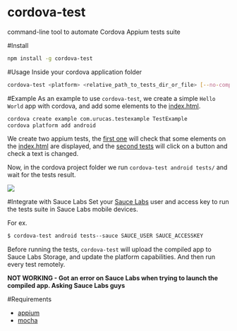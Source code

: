 # cordova-test
command-line tool to automate Cordova Appium tests suite

#Install
```bash
npm install -g cordova-test
```

#Usage
Inside your cordova application folder
```bash
cordova-test <platform> <relative_path_to_tests_dir_or_file> [--no-compile] [--sauce user accessKey]
```

#Example
As an example to use ```cordova-test```, we create a simple ```Hello World``` app with cordova, and add some elements to the [index.html](https://github.com/Urucas/cordova-test/blob/master/example/www/index.html).
```bash
cordova create example com.urucas.testexample TestExample
cordova platform add android
```
We create two appium tests, the [first one](https://github.com/Urucas/cordova-test/blob/master/example/tests/1_index_test.js) will check that some elements on the [index.html](https://github.com/Urucas/cordova-test/blob/master/example/www/index.html) are displayed, and the [second tests](https://github.com/Urucas/cordova-test/blob/master/example/tests/2_button_test.js) will click on a button and check a text is changed.

Now, in the cordova project folder we run ```cordova-test android tests/``` and wait for the tests result.


<img src="https://raw.githubusercontent.com/Urucas/cordova-test/master/screen.png">

#Integrate with Sauce Labs
Set your [Sauce Labs](https://saucelabs.com/) user and access key to run the tests suite in Sauce Labs mobile devices.

For ex. 
```bash
$ cordova-test android tests--sauce SAUCE_USER SAUCE_ACCESSKEY
```
Before running the tests, ```cordova-test``` will upload the compiled app to Sauce Labs Storage, and update the platform capabilities. And then run every test remotely. 

**NOT WORKING - Got an error on Sauce Labs when trying to launch the compiled app. Asking Sauce Labs guys**

#Requirements
* [appium](https://github.com/appium/appium)
* [mocha](https://github.com/mochajs/mocha)

